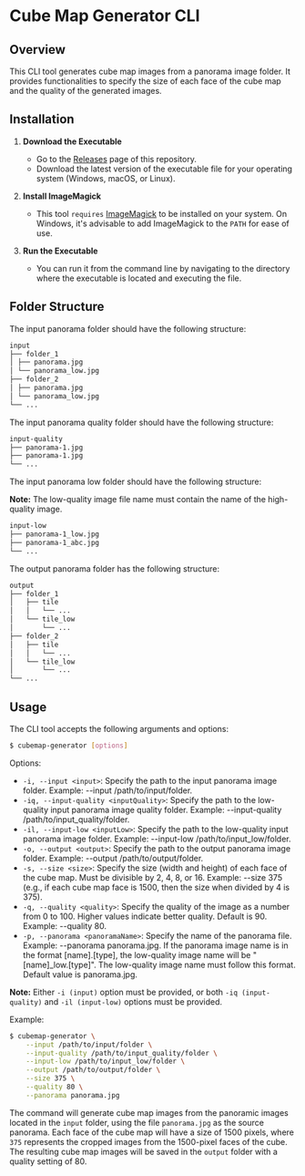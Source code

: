 # Cube Map Generator CLI

## Overview

This CLI tool generates cube map images from a panorama image folder. It provides functionalities to specify the size of each face of the cube map and the quality of the generated images.

## Installation

1. **Download the Executable**

   - Go to the [Releases](https://github.com/nmthangdn2000/cubemap-generator/releases) page of this repository.
   - Download the latest version of the executable file for your operating system (Windows, macOS, or Linux).

2. **Install ImageMagick**

   - This tool `requires` [ImageMagick](https://imagemagick.org/) to be installed on your system. On Windows, it's advisable to add ImageMagick to the `PATH` for ease of use.

3. **Run the Executable**

   - You can run it from the command line by navigating to the directory where the executable is located and executing the file.

## Folder Structure

The input panorama folder should have the following structure:

```bash
input
├── folder_1
│ ├── panorama.jpg
│ └── panorama_low.jpg
├── folder_2
│ ├── panorama.jpg
│ └── panorama_low.jpg
└── ...
```

The input panorama quality folder should have the following structure:

```bash
input-quality
├── panorama-1.jpg
├── panorama-1.jpg
└── ...
```

The input panorama low folder should have the following structure:

**Note:** The low-quality image file name must contain the name of the high-quality image.

```bash
input-low
├── panorama-1_low.jpg
├── panorama-1_abc.jpg
└── ...
```

The output panorama folder has the following structure:

```bash
output
├── folder_1
│   ├── tile
│   │   └── ...
│   └── tile_low
│       └── ...
├── folder_2
│   ├── tile
│   │   └── ...
│   └── tile_low
│       └── ...
└── ...
```

## Usage

The CLI tool accepts the following arguments and options:

```bash
$ cubemap-generator [options]
```

Options:

- `-i, --input <input>`: Specify the path to the input panorama image folder. Example: --input /path/to/input/folder.
- `-iq, --input-quality <inputQuality>`: Specify the path to the low-quality input panorama image quality folder. Example: --input-quality /path/to/input_quality/folder.
- `-il, --input-low <inputLow>`: Specify the path to the low-quality input panorama image folder. Example: --input-low /path/to/input_low/folder.
- `-o, --output <output>`: Specify the path to the output panorama image folder. Example: --output /path/to/output/folder.
- `-s, --size <size>`: Specify the size (width and height) of each face of the cube map. Must be divisible by 2, 4, 8, or 16. Example: --size 375 (e.g., if each cube map face is 1500, then the size when divided by 4 is 375).
- `-q, --quality <quality>`: Specify the quality of the image as a number from 0 to 100. Higher values indicate better quality. Default is 90. Example: --quality 80.
- `-p, --panorama <panoramaName>`: Specify the name of the panorama file. Example: --panorama panorama.jpg. If the panorama image name is in the format [name].[type], the low-quality image name will be "[name]\_low.[type]". The low-quality image name must follow this format. Default value is panorama.jpg.

**Note:** Either `-i (input)` option must be provided, or both `-iq (input-quality)` and `-il (input-low)` options must be provided.

Example:

```bash
$ cubemap-generator \
    --input /path/to/input/folder \
    --input-quality /path/to/input_quality/folder \
    --input-low /path/to/input_low/folder \
    --output /path/to/output/folder \
    --size 375 \
    --quality 80 \
    --panorama panorama.jpg
```

The command will generate cube map images from the panoramic images located in the `input` folder, using the file `panorama.jpg` as the source panorama. Each face of the cube map will have a size of 1500 pixels, where `375` represents the cropped images from the 1500-pixel faces of the cube. The resulting cube map images will be saved in the `output` folder with a quality setting of 80.
